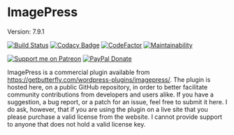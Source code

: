 # ImagePress

Version: 7.9.1

[![Build Status](https://getbutterfly.com/web/imagepress-build.svg)](https://getbutterfly.com/wordpress-plugins/imagepress)
[![Codacy Badge](https://api.codacy.com/project/badge/Grade/22b07233e3ec434ab3be3216364c8e90)](https://www.codacy.com/app/getButterfly/imagepress?utm_source=github.com&amp;utm_medium=referral&amp;utm_content=getButterfly/imagepress&amp;utm_campaign=Badge_Grade)
[![CodeFactor](https://www.codefactor.io/repository/github/getbutterfly/imagepress/badge/master)](https://www.codefactor.io/repository/github/getbutterfly/imagepress/overview/master)
[![Maintainability](https://api.codeclimate.com/v1/badges/16fbcadb9436806aa54b/maintainability)](https://codeclimate.com/github/getButterfly/imagepress/maintainability)

[![Support me on Patreon](http://ionicabizau.github.io/badges/patreon.svg)](https://www.patreon.com/getbutterfly)
[![PayPal Donate](http://ionicabizau.github.io/badges/paypal.svg)](https://www.paypal.me/getbutterfly/5eur)

ImagePress is a commercial plugin available from https://getbutterfly.com/wordpress-plugins/imagepress/. The plugin is hosted here, on a public GitHub repository, in order to better facilitate community contributions from developers and users alike. If you have a suggestion, a bug report, or a patch for an issue, feel free to submit it here. I do ask, however, that if you are using the plugin on a live site that you please purchase a valid license from the website. I cannot provide support to anyone that does not hold a valid license key.
